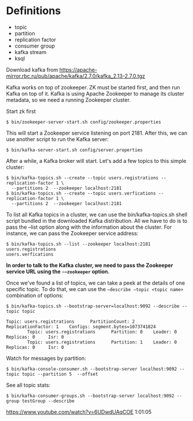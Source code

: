 # Definitions

* topic
* partition
* replication factor
* consumer group
* kafka stream
* ksql

Download kafka from 
https://apache-mirror.rbc.ru/pub/apache/kafka/2.7.0/kafka_2.13-2.7.0.tgz

Kafka works on top of zookeeper. ZK must be started first, 
and then run Kafka on top of it.
Kafka is using Apache Zookeeper to manage its cluster metadata, 
so we need a running Zookeeper cluster.

Start zk first
```shell
$ bin/zookeeper-server-start.sh config/zookeeper.properties
```
This will start a Zookeeper service listening on port 2181. After this, 
we can use another script to run the Kafka server:
```shell
$ bin/kafka-server-start.sh config/server.properties
```

After a while, a Kafka broker will start. Let's add a few topics to this simple cluster:
```shell
$ bin/kafka-topics.sh --create --topic users.registrations --replication-factor 1 \
  --partitions 2  --zookeeper localhost:2181
$ bin/kafka-topics.sh --create --topic users.verfications --replication-factor 1 \
  --partitions 2  --zookeeper localhost:2181
```

To list all Kafka topics in a cluster, we can use the bin/kafka-topics.sh 
shell script bundled in the downloaded Kafka distribution. All we have 
to do is to pass the –list option along with the information about the cluster. 
For instance, we can pass the Zookeeper service address:
```shell
$ bin/kafka-topics.sh --list --zookeeper localhost:2181
users.registrations
users.verfications
```

**In order to talk to the Kafka cluster, we need 
to pass the Zookeeper service URL using the ``-–zookeeper`` option.**



Once we've found a list of topics, we can take a peek at the details 
of one specific topic. To do that, we can use the ``–describe –topic <topic name>`` 
combination of options:
```shell
$ bin/kafka-topics.sh --bootstrap-server=localhost:9092 --describe --topic topic

Topic: users.registrations      PartitionCount: 2       ReplicationFactor: 1    Configs: segment.bytes=1073741824
        Topic: users.registrations      Partition: 0    Leader: 0       Replicas: 0     Isr: 0
        Topic: users.registrations      Partition: 1    Leader: 0       Replicas: 0     Isr: 0
```

Watch for messages by partition:
```shell
$ bin/kafka-console-consumer.sh --bootstrap-server localhost:9092 --topic topic --partition 5  --offset
```

See all topic stats:
```shell
$ bin/kafka-consumer-groups.sh --bootstrap-server localhost:9092 --group testGroup --describe
```


https://www.youtube.com/watch?v=6UDwdUAqCOE
1:01:05
